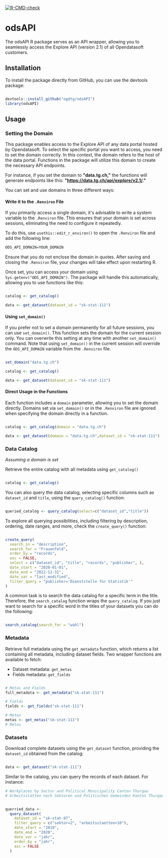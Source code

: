 [![R-CMD-check](https://github.com/ogdtg/odsAPI/actions/workflows/R-CMD-check.yaml/badge.svg)](https://github.com/ogdtg/odsAPI/actions/workflows/R-CMD-check.yaml)


# odsAPI
The odsAPI R package serves as an API wrapper, allowing you to seamlessly access the Explore API (version 2.1) of all Opendatasoft customers.

## Installation

To install the package directly from GitHub, you can use the devtools package:
```r

devtools::install_github("ogdtg/odsAPI")
library(odsAPI)

```

## Usage

### Setting the Domain

This package enables access to the Explore API of any data portal hosted by Opendatasoft. To select the specific portal you want to access, you need to set the domain correctly. In this context, the domain refers to the host of the data portal. Functions in the package will utilize this domain to create the necessary API endpoints.

For instance, if you set the domain to **"data.tg.ch,"** the functions will generate endpoints like this: **"https://data.tg.ch/api/explore/v2.1/."**

You can set and use domains in three different ways:


#### Write it to the `.Renviron` File

If you primarily access a single domain, it's advisable to write a system variable to the `.Renviron` file. This ensures that your domain is set across sessions, eliminating the need to configure it repeatedly.

To do this, use `usethis::edit_r_environ()` to open the `.Renviron` file and add the following line:
```r
ODS_API_DOMAIN=YOUR_DOMAIN
```

Ensure that you do not enclose the domain in quotes. After saving and closing the `.Renviron` file, your changes will take effect upon restarting R.

Once set, you can access your domain using `Sys.getenv("ODS_API_DOMAIN")`. The package will handle this automatically, allowing you to use functions like this:
```r

catalog <- get_catalog()

data <- get_dataset(dataset_id = "sk-stat-111")

```

#### Using `set_domain()`

If you prefer not to set a domain permanently for all future sessions, you can use `set_domain()`. This function sets the domain for the current session only. You can overwrite this setting at any time with another `set_domain()` command. Note that using `set_domain()` in the current session will override the `ODS_API_DOMAIN` variable from the `.Renviron` file.
```r

set_domain("data.tg.ch")

catalog <- get_catalog()

data <- get_dataset(dataset_id = "sk-stat-111")


```

#### Direct Usage in the Functions

Each function includes a `domain` parameter, allowing you to set the domain directly. Domains set via `set_domain()` or in the `.Renviron` file are ignored when specifying the domain directly in a function.

```r

catalog <- get_catalog(domain = "data.tg.ch")

data <- get_dataset(domain = "data.tg.ch",dataset_id = "sk-stat-111")

```

### Data Catalog

*Assuming a domain is set*

Retrieve the entire catalog with all metadata using `get_catalog()`

```r

catalog <- get_catalog()

```

You can also query the data catalog, selecting specific columns such as `dataset_id` and `title`, using the `query_catalog()` function:

```r

queried_catalog <- query_catalog(select=c("dataset_id","title"))

```
To explore all querying possibilities, including filtering by description, ordering, date ranges, and more, check the `create_query()` function:

```r

create_query(
  search_in = "description",
  search_for = "Frauenfeld",
  order_by = "records",
  asc = FALSE,
  select = c("dataset_id", "title", "records", "publisher", ),
  date_start = "2020-01-01",
  date_end = "2022-12-31",
  date_var = "last_modified",
  filter_query = "publisher='Dienststelle für Statistik'"
)

```

A common task is to search the data catalog for a specific term in the title. Therefore, the `search_catalog` function wraps the `query_catalog`.
If you just want to search for a specific word in the titles of your datasets you can do the following:

```r

search_catalog(search_for = "wahl")


```

### Metadata

Retrieve full metadata using the `get_metadata` function, which returns a list containing all metadata, including dataset fields. Two wrapper functions are available to fetch:

- Dataset metadata: `get_metas`
- Fields metadata: `get_fields`

```r

# Metas and Fields
full_metadata <- get_metadata("sk-stat-111")

# Fields
fields <- get_fields("sk-stat-111")

# Metas
metas <- get_metas("sk-stat-111")
# Metas


```

### Datasets


Download complete datasets using the `get_dataset` function, providing the `dataset_id` obtained from the catalog:

```r

data <- get_dataset("sk-stat-111")

```


Similar to the catalog, you can query the records of each dataset. For instance:

```r
# Workplaces by Sector and Political Municipality Canton Thurgau
# Arbeitsstätten nach Sektoren und Politischen Gemeinden Kanton Thurgau


querried_data <-
  query_dataset(
    dataset_id = "sk-stat-97",
    filter_query = c("sektor=2", "arbeitsstaetten<10"),
    date_start = "2010",
    date_end = "2020",
    date_var = "jahr",
    order_by = "jahr",
    asc = FALSE
  )


```
